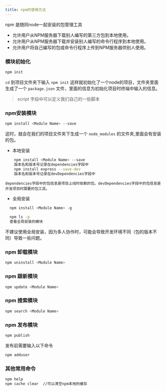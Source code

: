 ```yaml
---
title: npm的使用方法
---
```


npm 是随同node一起安装的包管理工具

- 允许用户从NPM服务器下载别人编写的第三方包到本地使用。
- 允许用户从NPM服务器下载并安装别人编写的命令行程序到本地使用。
- 允许用户将自己编写的包或命令行程序上传到NPM服务器供别人使用。

### 模块初始化
```bash
npm init
```
 `cd` 到项目文件夹下输入 `npm init` 这样就初始化了一个node的项目，文件夹里面生成了一个 `package.json` 文件，里面的信息为初始化项目时终端中输入的信息。

 > script 字段中可以定义我们自己的一些脚本
 >

### npm安装模块
```bash
npm install <Module Name> --save
```
这时，就会在我们的项目文件夹下生成一个 `node_modules` 的文件夹,里面会有安装的包。

- 本地安装

```bash
    npm install <Module Name> --save
    版本名和版本号记录在dependencies字段中
    npm install express --save-dev
    版本名和版本号记录在devDependencies字段中
```

    dependencies字段中的包信息是项目上线时依赖的包，devDependencies字段中的包信息是开发项目时需要的包工具。

- 全局安装

```bash
  npm install <Module Name> -g
```

```bash
  npm ls -g
  查看全局安装的模块
```

  不建议使用全局安装，因为多人协作时，可能会导致开发环境不同（包的版本不同）导致一些问题。

### npm 卸载模块

```bash
npm uninstall <Module Name>
```

### npm 跟新模块

```bash
npm update <Module Name>
```

### npm 搜索模块

```bash
npm search <Module Name>
```

### npm 发布模块
```bash
npm publish
```
发布前需要输入以下命令

```bash
npm adduser
```

### 其他常用命令
```bash
npm help
npm cache clear  //可以清空npm本地的缓存
```
